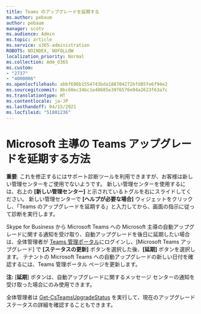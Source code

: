 ```yaml
---
title: Teams のアップグレードを延期する
ms.author: pebaum
author: pebaum
manager: scotv
ms.audience: Admin
ms.topic: article
ms.service: o365-administration
ROBOTS: NOINDEX, NOFOLLOW
localization_priority: Normal
ms.collection: Adm_O365
ms.custom:
- "2737"
- "4000006"
ms.openlocfilehash: abbf696b1554743bda188704272bfd85fe6f94e2
ms.sourcegitcommit: 8bc60ec34bc1e40685e3976576e04a2623f63a7c
ms.translationtype: HT
ms.contentlocale: ja-JP
ms.lasthandoff: 04/15/2021
ms.locfileid: "51801236"
---
```

# <a name="how-to-postpone-the-microsoft-driven-teams-upgrade"></a>Microsoft 主導の Teams アップグレードを延期する方法

**重要**: これを修正するにはサポート診断ツールを利用できますが、お客様は新しい管理センターをご使用でないようです。 新しい管理センターを使用するには、右上の **[新しい管理センター]** と示されているトグルを右にスライドしてください。 新しい管理センターで **[ヘルプが必要な場合]** ウィジェットをクリックし、「Teams のアップグレードを延期する」と入力してから、画面の指示に従って診断を実行します。

Skype for Business から Microsoft Teams への Microsoft 主導の自動アップグレードに関する通知を受け取り、自動アップグレードを後日に延期したい場合は、全体管理者が [Teams 管理ポータル](https://admin.teams.microsoft.com/dashboard)にログインし、[Microsoft Teams アップグレード] で **[ステータスの更新]** ボタンを選択した後、**[延期]** ボタンを選択します。 テナントの Microsoft Teams への自動アップグレードの新しい日付を確認するには、Teams 管理ポータル ページを更新します。

**注:** [**延期**] ボタンは、自動アップグレードに関するメッセージ センターの通知を受け取った場合にのみ使用できます。 

全体管理者は [Get-CsTeamsUpgradeStatus](https://docs.microsoft.com/powershell/module/skype/get-csteamsupgradestatus?view=skype-ps) を実行して、現在のアップグレード ステータスの詳細を確認することもできます。
